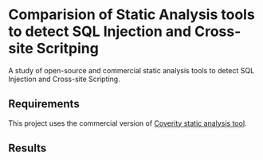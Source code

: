 # Comparision of Static Analysis tools to detect SQL Injection and Cross-site Scritping
A study of open-source and commercial static analysis tools to detect SQL Injection and Cross-site Scripting.
 
## Requirements

This project uses the commercial version of [Coverity static analysis tool](https://community.synopsys.com/s/getting-started-with-synopsys#GSCoverity). 

## Results


